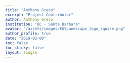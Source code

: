 ```yaml
---
title: "Anthony Greco"
excerpt: "Project Contributor"
author: Anthony Greco
institution: "UC - Santa Barbara"
avatar: "/assets/images/EGYLandscape_logo_square.png"
author_profile: true
date: "2019-02-08"
toc: false
toc_sticky: false
layout: single
---
```

